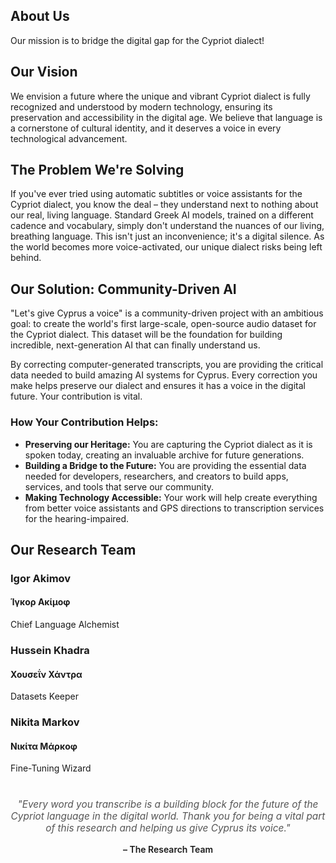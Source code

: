 <div class="container">
<section class="page-hero">
  <div class="section-content">
    <h1>About Us</h1>
    <p>Our mission is to bridge the digital gap for the Cypriot dialect!</p>
  </div>
</section>
<section>
<h2>Our Vision</h2>
<p>We envision a future where the unique and vibrant Cypriot dialect is fully recognized and understood by modern technology, ensuring its preservation and accessibility in the digital age. We believe that language is a cornerstone of cultural identity, and it deserves a voice in every technological advancement.</p>
</section>
<section>
<h2>The Problem We're Solving</h2>
<p>If you've ever tried using automatic subtitles or voice assistants for the Cypriot dialect, you know the deal – they understand next to nothing about our real, living language. Standard Greek AI models, trained on a different cadence and vocabulary, simply don't understand the nuances of our living, breathing language. This isn't just an inconvenience; it's a digital silence. As the world becomes more voice-activated, our unique dialect risks being left behind.</p></section>
<section>
<h2>Our Solution: Community-Driven AI</h2>
<p>"Let's give Cyprus a voice" is a community-driven project with an ambitious goal: to create the world's first large-scale, open-source audio dataset for the Cypriot dialect. This dataset will be the foundation for building incredible, next-generation AI that can finally understand us.</p>
<p>By correcting computer-generated transcripts, you are providing the critical data needed to build amazing AI systems for Cyprus. Every correction you make helps preserve our dialect and ensures it has a voice in the digital future. Your contribution is vital.</p>
<h3>How Your Contribution Helps:</h3>
<ul>
<li>
<strong>Preserving our Heritage:</strong> You are capturing the Cypriot dialect as it is spoken today, creating an invaluable archive for future generations.</li>
<li><strong>Building a Bridge to the Future:</strong> You are providing the essential data needed for developers, researchers, and creators to build apps, services, and tools that serve our community.</li><li><strong>Making Technology Accessible:</strong> Your work will help create everything from better voice assistants and GPS directions to transcription services for the hearing-impaired.</li></ul></section><section class="team-section"><h2>Our Research Team</h2>
<section class="team-section">
  <div class="team-members">

<div class="team-member-card">
    <h3>Igor Akimov</h3>
    <h4>Ίγκορ Ακίμοφ</h4>
    <p>Chief Language Alchemist</p>
</div>

<div class="team-member-card">
    <h3>Hussein Khadra</h3>
    <h4>Χουσεΐν Χάντρα</h4>
    <p>Datasets Keeper</p>
</div>

<div class="team-member-card">
    <h3>Nikita Markov</h3>
    <h4>Νικίτα Μάρκοφ</h4>
    <p>Fine-Tuning Wizard</p>
</div>

  </div>

  <p style="text-align: center; font-style: italic; margin-top: 40px; font-size: 1.1em; max-width: 800px; margin-left: auto; margin-right: auto; color: #555;">
    "Every word you transcribe is a building block for the future of the Cypriot language in the digital world. Thank you for being a vital part of this research and helping us give Cyprus its voice."
  </p>

  <p style="text-align: center; font-weight: 600; margin-top: 10px;">
    – The Research Team
  </p>
</section>

